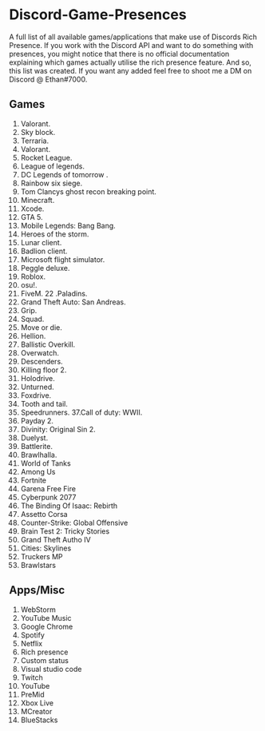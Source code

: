 # Discord-Game-Presences
A full list of all available games/applications that make use of Discords Rich Presence. 
If you work with the Discord API and want to do something with presences, you might notice that there is no official documentation explaining which games actually utilise the rich presence feature. And so, this list was created. If you want any added feel free to shoot me a DM on Discord @ Ethan#7000.


## Games
1. Valorant.
2. Sky block.
3. Terraria. 
4. Valorant.
5. Rocket League.
6. League of legends. 
7. DC Legends of tomorrow .
8. Rainbow six siege. 
9. Tom Clancys ghost recon breaking point.
10. Minecraft.
11. Xcode.
12. GTA 5.
13. Mobile Legends: Bang Bang.
14. Heroes of the storm.
15. Lunar client.
16. Badlion client.
17. Microsoft flight simulator.
18. Peggle deluxe.
19. Roblox.
20. osu!.
21. FiveM.
22 .Paladins.
23. Grand Theft Auto: San Andreas.
24. Grip.
25. Squad.
26. Move or die. 
27. Hellion.
28. Ballistic Overkill.
29. Overwatch.
30. Descenders.
31. Killing floor 2. 
32. Holodrive.
33. Unturned.
34. Foxdrive.
35. Tooth and tail.
36. Speedrunners.
37.Call of duty: WWII.
38. Payday 2.
39. Divinity: Original Sin 2.
40. Duelyst.
41. Battlerite.
42. Brawlhalla.
43. World of Tanks
44. Among Us
45. Fortnite
46. Garena Free Fire
47. Cyberpunk 2077
48. The Binding Of Isaac: Rebirth
49. Assetto Corsa
50. Counter-Strike: Global Offensive
51. Brain Test 2: Tricky Stories
52. Grand Theft Autho IV
53. Cities: Skylines
54. Truckers MP
55. Brawlstars


## Apps/Misc

1. WebStorm
2. YouTube Music
3. Google Chrome
4. Spotify
5. Netflix
6. Rich presence 
7. Custom status 
8. Visual studio code
9. Twitch 
10. YouTube
11. PreMid
12. Xbox Live
13. MCreator
14. BlueStacks

